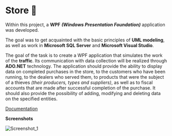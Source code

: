 # Store :convenience_store:

Within this project, a **WPF** ***(Windows Presentation Foundation)*** application was developed. 

The goal was to get acquainted with the basic principles of **UML modeling**, as well as work in **Microsoft SQL Server** and **Microsoft Visual Studio**.

The goal of the task is to create a WPF application that simulates the work of the **traffic**. 
Its communication with data collection will be realized through **ADO.NET** technology. 
The application should provide the ability to display data on completed purchases in the store, to the customers who have been running, to the dealers who served them, to products that were the subject of a thieves *(their producers, types and suppliers)*, as well as to fiscal accounts that are made after successful completion of the purchase. 
It should also provide the possibility of adding, modifying and deleting data on the specified entities.

[Documentation](https://vukan-markovic.github.io/Store/)

**Screenshots**

![Screenshot_1](https://drive.google.com/open?id=1_2vBgPnE9cMrDVlNe3Rq3T8NUroW1JTV/edit)

